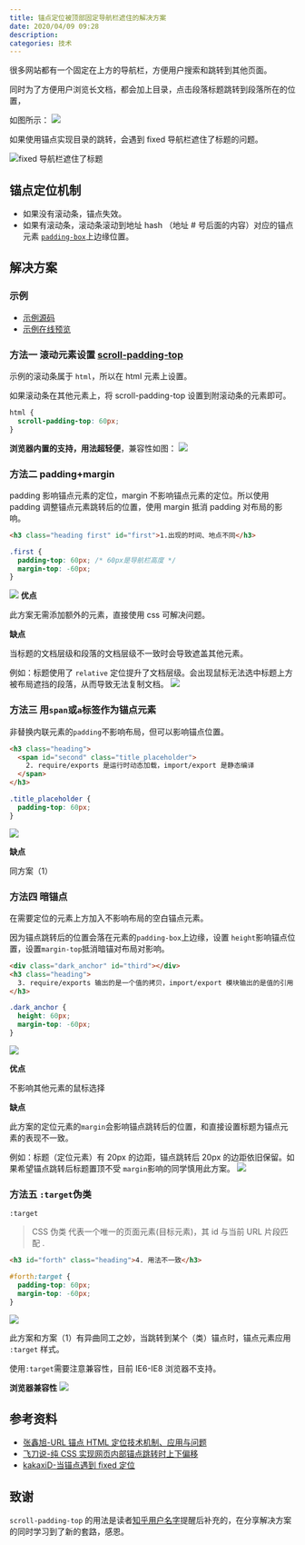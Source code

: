 ```yaml
---
title: 锚点定位被顶部固定导航栏遮住的解决方案
date: 2020/04/09 09:28
description:
categories: 技术
---
```


很多网站都有一个固定在上方的导航栏，方便用户搜索和跳转到其他页面。

同时为了方便用户浏览长文档，都会加上目录，点击段落标题跳转到段落所在的位置，

如图所示：
![](https://raw.githubusercontent.com/scarqin/imageshack/main/images/20220224233544.png)

如果使用锚点实现目录的跳转，会遇到 fixed 导航栏遮住了标题的问题。

![fixed 导航栏遮住了标题](https://raw.githubusercontent.com/scarqin/imageshack/main/images/20220224233602.png)

## 锚点定位机制

- 如果没有滚动条，锚点失效。
- 如果有滚动条，滚动条滚动到地址 hash （地址 # 号后面的内容）对应的锚点元素 [`padding-box`](https://developer.mozilla.org/zh-CN/docs/Web/CSS/CSS_Box_Model/Introduction_to_the_CSS_box_model)上边缘位置。

## 解决方案

### 示例

- [示例源码](https://github.com/scarqin/footer-demo/blob/master/fixedMenuAndAnchor)
- [示例在线预览](http://htmlpreview.github.io/?https://github.com/scarqin/footer-demo/blob/master/fixedMenuAndAnchor)

### 方法一 滚动元素设置 [scroll-padding-top](https://developer.mozilla.org/en-US/docs/Web/CSS/scroll-padding-top)

示例的滚动条属于 `html`，所以在 html 元素上设置。

如果滚动条在其他元素上，将 scroll-padding-top 设置到附滚动条的元素即可。

```css
html {
  scroll-padding-top: 60px;
}
```

**浏览器内置的支持，用法超轻便**，兼容性如图：
![](https://raw.githubusercontent.com/scarqin/imageshack/main/images/20220224233626.png)

### 方法二 padding+margin

padding 影响锚点元素的定位，margin 不影响锚点元素的定位。所以使用 padding 调整锚点元素跳转后的位置，使用 margin 抵消 padding 对布局的影响。

```html
<h3 class="heading first" id="first">1.出现的时间、地点不同</h3>
```

```css
.first {
  padding-top: 60px; /* 60px是导航栏高度 */
  margin-top: -60px;
}
```

![](https://raw.githubusercontent.com/scarqin/imageshack/main/images/20220224233909.png)
**优点**

此方案无需添加额外的元素，直接使用 css 可解决问题。

**缺点**

当标题的文档层级和段落的文档层级不一致时会导致遮盖其他元素。

例如：标题使用了 `relative` 定位提升了文档层级。会出现鼠标无法选中标题上方被布局遮挡的段落，从而导致无法复制文档。
![](https://raw.githubusercontent.com/scarqin/imageshack/main/images/52ccac5e90034a75b79b54a6dc530939_tplv-k3u1fbpfcp-zoom-1.gif)

### 方法三 用`span`或`a`标签作为锚点元素

非替换内联元素的`padding`不影响布局，但可以影响锚点位置。

```html
<h3 class="heading">
  <span id="second" class="title_placeholder">
    2. require/exports 是运行时动态加载，import/export 是静态编译
  </span>
</h3>
```

```css
.title_placeholder {
  padding-top: 60px;
}
```

![](https://raw.githubusercontent.com/scarqin/imageshack/main/images/20220224234148.png)

**缺点**

同方案（1）

### 方法四 暗锚点

在需要定位的元素上方加入不影响布局的空白锚点元素。

因为锚点跳转后的位置会落在元素的`padding-box`上边缘，设置 `height`影响锚点位置，设置`margin-top`抵消暗锚对布局对影响。

```html
<div class="dark_anchor" id="third"></div>
<h3 class="heading">
  3. require/exports 输出的是一个值的拷贝，import/export 模块输出的是值的引用
</h3>
```

```css
.dark_anchor {
  height: 60px;
  margin-top: -60px;
}
```

![](https://raw.githubusercontent.com/scarqin/imageshack/main/images/20220224233731.png)

**优点**

不影响其他元素的鼠标选择

**缺点**

此方案的定位元素的`margin`会影响锚点跳转后的位置，和直接设置标题为锚点元素的表现不一致。

例如：标题（定位元素）有 20px 的边距，锚点跳转后 20px 的边距依旧保留。如果希望锚点跳转后标题置顶不受 `margin`影响的同学慎用此方案。
![](https://raw.githubusercontent.com/scarqin/imageshack/main/images/20220224233741.png)

### 方法五 `:target`伪类

`:target`

> CSS 伪类 代表一个唯一的页面元素(目标元素)，其 id 与当前 URL 片段匹配 .

```html
<h3 id="forth" class="heading">4. 用法不一致</h3>
```

```css
#forth:target {
  padding-top: 60px;
  margin-top: -60px;
}
```

![](https://raw.githubusercontent.com/scarqin/imageshack/main/images/20220224234240.png)

此方案和方案（1）有异曲同工之妙，当跳转到某个（类）锚点时，锚点元素应用 `:target` 样式。

使用`:target`需要注意兼容性，目前 IE6-IE8 浏览器不支持。

**浏览器兼容性**
![](https://raw.githubusercontent.com/scarqin/imageshack/main/images/20220224233750.png)

## 参考资料

- [张鑫旭-URL 锚点 HTML 定位技术机制、应用与问题](https://www.zhangxinxu.com/wordpress/2013/08/url-anchor-html-%E9%94%9A%E7%82%B9%E5%AE%9A%E4%BD%8D%E6%9C%BA%E5%88%B6-%E5%BA%94%E7%94%A8-%E9%97%AE%E9%A2%98/)
- [飞刀说-纯 CSS 实现网页内部锚点跳转时上下偏移](https://www.feidaoshuo.com/post/559.html)
- [kakaxiD-当锚点遇到 fixed 定位](https://blog.csdn.net/kakaxiD/article/details/78603024)

## 致谢

`scroll-padding-top` 的用法是读者[知乎用户名字](https://www.zhihu.com/people/kuai-jin-dao-de-bao-yi-wai-bei-zha)提醒后补充的，在分享解决方案的同时学习到了新的套路，感恩。
